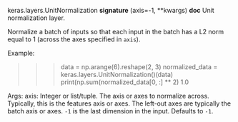 keras.layers.UnitNormalization
__signature__
(axis=-1, **kwargs)
__doc__
Unit normalization layer.

Normalize a batch of inputs so that each input in the batch has a L2 norm
equal to 1 (across the axes specified in `axis`).

Example:

>>> data = np.arange(6).reshape(2, 3)
>>> normalized_data = keras.layers.UnitNormalization()(data)
>>> print(np.sum(normalized_data[0, :] ** 2)
1.0

Args:
    axis: Integer or list/tuple. The axis or axes to normalize across.
        Typically, this is the features axis or axes. The left-out axes are
        typically the batch axis or axes. `-1` is the last dimension
        in the input. Defaults to `-1`.
